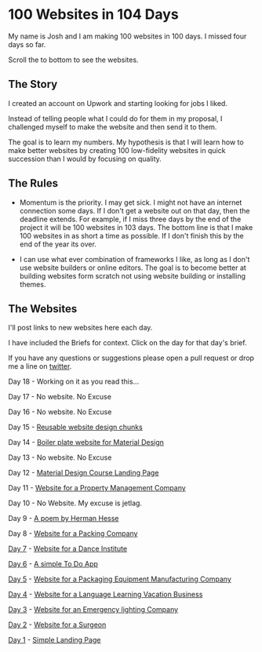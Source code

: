 # 100 Websites in 104 Days

My name is Josh and I am making 100 websites in 100 days. I missed four days so far.

Scroll the to bottom to see the websites.

## The Story

I created an account on Upwork and starting looking for jobs I liked.

Instead of telling people what I could do for them in my proposal, I challenged myself to make the website and then send it to them.

The goal is to learn my numbers. My hypothesis is that I will learn how to make better websites by creating 100 low-fidelity websites in quick succession than I would by focusing on quality.

## The Rules

+ Momentum is the priority. I may get sick. I might not have an internet connection some days. If I don't get a website out on that day, then the deadline extends. For example, if I miss three days by the end of the project it will be 100 websites in 103 days. The bottom line is that I make 100 websites in as short a time as possible. If I don't finish this by the end of the year its over.

+ I can use what ever combination of frameworks I like, as long as I don't use website builders or online editors. The goal is to become better at building websites form scratch not using website building or installing themes.

## The Websites

I'll post links to new websites here each day.

I have included the Briefs for context. Click on the day for that day's brief.

If you have any questions or suggestions please open a pull request or drop me a line on [twitter](https://twitter.com/joshpitzalis).


Day 18 - Working on it as you read this...

Day 17 - No website. No Excuse

Day 16 - No website. No Excuse

Day 15 - [Reusable website design chunks](http://joshpitzalis.github.io/website13/)

Day 14 - [Boiler plate website for Material Design](http://joshpitzalis.github.io/website12/)

Day 13 - No website. No Excuse

Day 12 - [Material Design Course Landing Page](http://joshpitzalis.github.io/website11/)

Day 11 - [Website for a Property Management Company](http://joshpitzalis.github.io/website10/)

Day 10 - No Website. My excuse is jetlag.

Day 9 - [A poem by Herman Hesse](http://joshpitzalis.github.io/nextEffect/)

Day 8 - [Website for a Packing Company](http://joshpitzalis.github.io/website07/)

[Day 7](https://github.com/joshpitzalis/website07) - [Website for a Dance Institute](http://joshpitzalis.github.io/website07/)

[Day 6](https://github.com/joshpitzalis/llamado) - [A simple To Do App](http://llama.meteor.com/)

[Day 5](https://github.com/joshpitzalis/website05) - [Website for a Packaging Equipment Manufacturing Company](http://joshpitzalis.github.io/website05/)

[Day 4](https://github.com/joshpitzalis/website03) - [Website for a Language Learning Vacation Business](http://joshpitzalis.github.io/website03/)

[Day 3](https://github.com/joshpitzalis/website02) - [Website for an Emergency lighting Company](http://joshpitzalis.github.io/website02/)


[Day 2](https://github.com/joshpitzalis/website01/tree/gh-pages) - [Website for a Surgeon](http://joshpitzalis.github.io/website01/)

[Day 1](https://github.com/joshpitzalis/websites/tree/gh-pages) - [Simple Landing Page](http://joshpitzalis.github.io/websites/)
